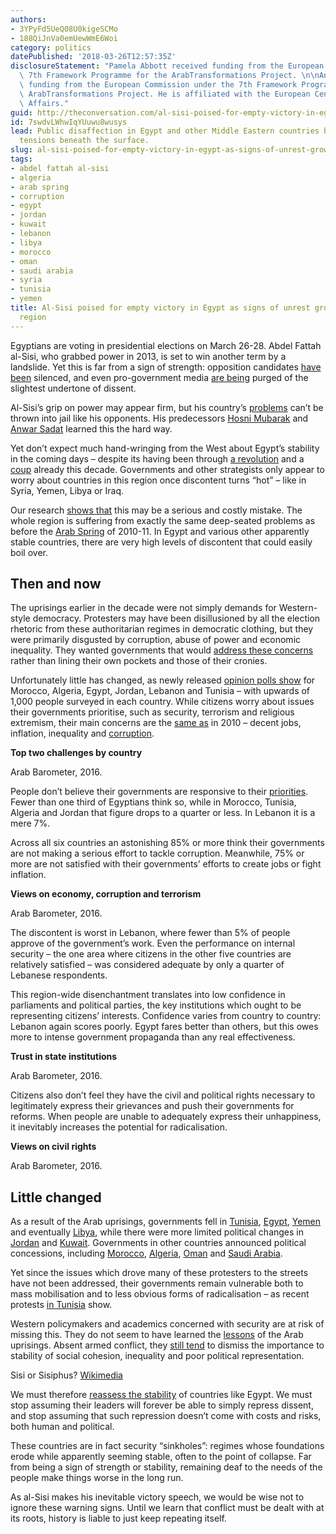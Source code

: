 ```yaml
---
authors:
- 3YPyFd5UeQ08U0kigeSCMo
- 188QiJnVa0emUewWmE6Woi
category: politics
datePublished: '2018-03-26T12:57:35Z'
disclosureStatement: "Pamela Abbott received funding from the European Commission\
  \ 7th Framework Programme for the ArabTransformations Project. \n\nAndrea Teti received\
  \ funding from the European Commission under the 7th Framework Programme for the\
  \ ArabTransformations Project. He is affiliated with the European Centre for International\
  \ Affairs."
guid: http://theconversation.com/al-sisi-poised-for-empty-victory-in-egypt-as-signs-of-unrest-grow-across-the-region-93518
id: 7swdvLWhwIqYUuwu8wusys
lead: Public disaffection in Egypt and other Middle Eastern countries betrays deep-seated
  tensions beneath the surface.
slug: al-sisi-poised-for-empty-victory-in-egypt-as-signs-of-unrest-grow-across-the-region
tags:
- abdel fattah al-sisi
- algeria
- arab spring
- corruption
- egypt
- jordan
- kuwait
- lebanon
- libya
- morocco
- oman
- saudi arabia
- syria
- tunisia
- yemen
title: Al-Sisi poised for empty victory in Egypt as signs of unrest grow across the
  region
---
```

Egyptians are voting in presidential elections on March 26-28. Abdel Fattah al-Sisi, who grabbed power in 2013, is set to win another term by a landslide. Yet this is far from a sign of strength: opposition candidates [have been](https://www.reuters.com/article/us-egypt-politics-sisi/sisi-says-he-wanted-more-challengers-in-egyptian-election-idUSKBN1GW33P) silenced, and even pro-government media [are being](https://www.alaraby.co.uk/english/news/2018/3/18/egypt-muffles-press-with-fake-news-charges) purged of the slightest undertone of dissent. 

Al-Sisi’s grip on power may appear firm, but his country’s [problems](http://www.interfacejournal.net/wordpress/wp-content/uploads/2012/05/Interface-4-1-Teti-and-Gervasio.pdf) can’t be thrown into jail like his opponents. His predecessors [Hosni Mubarak](http://www.bbc.co.uk/news/world-middle-east-12301713) and [Anwar Sadat](https://www.youtube.com/watch?v=rhu-YgCyPz4) learned this the hard way.

Yet don’t expect much hand-wringing from the West about Egypt’s stability in the coming days – despite its having been through [a revolution](http://www.merip.org/mer/mer258/praxis-egyptian-revolution) and a [coup](https://www.theguardian.com/world/2014/mar/23/egypt-spring-2014-counter-revolution) already this decade. Governments and other strategists only appear to worry about countries in this region once discontent turns “hot” – like in Syria, Yemen, Libya or Iraq. 

Our research [shows that](https://www.researchgate.net/publication/320170921_Sinkholes_of_Insecurity_The_Structural_Causes_of_Weaknesses_in_Six_Arab_Countries_Arab_Transformations_Policy_Brief_11) this may be a serious and costly mistake. The whole region is suffering from exactly the same deep-seated problems as before the [Arab Spring](https://theconversation.com/recovery-from-the-arab-spring-will-take-a-generation-or-more-20522) of 2010-11. In Egypt and various other apparently stable countries, there are very high levels of discontent that could easily boil over. 

## Then and now

The uprisings earlier in the decade were not simply demands for Western-style democracy. Protesters may have been disillusioned by all the election rhetoric from these authoritarian regimes in democratic clothing, but they were primarily disgusted by corruption, abuse of power and economic inequality. They wanted governments that would [address these concerns](https://www.researchgate.net/publication/315837128_What_do_the_People_Still_Want_Conceptions_of_Democracy_Arab_Transformations_Policy_Brief_No_1) rather than lining their own pockets and those of their cronies. 

Unfortunately little has changed, as newly released [opinion polls show](http://www.arabbarometer.org/instruments-and-data-files) for Morocco, Algeria, Egypt, Jordan, Lebanon and Tunisia – with upwards of 1,000 people surveyed in each country. While citizens worry about issues their governments prioritise, such as security, terrorism and religious extremism, their main concerns are the [same as](https://www.palgrave.com/gp/book/9783319690438) in 2010 – decent jobs, inflation, inequality and [corruption](https://www.researchgate.net/publication/315713451_The_Integrity_of_States_Corruption_in_the_EU%27s_Southern_Neighbourhood_Arab_Transformations_Policy_Brief_No_6). 

**Top two challenges by country**

[](https://images.theconversation.com/files/211371/original/file-20180321-165554-1v75lym.png?ixlib=rb-1.1.0&q=45&auto=format&w=1000&fit=clip) Arab Barometer, 2016.

People don’t believe their governments are responsive to their [priorities](https://www.researchgate.net/publication/315837128_What_do_the_People_Still_Want_Conceptions_of_Democracy_Arab_Transformations_Policy_Brief_No_1). Fewer than one third of Egyptians think so, while in Morocco, Tunisia, Algeria and Jordan that figure drops to a quarter or less. In Lebanon it is a mere 7%. 

Across all six countries an astonishing 85% or more think their governments are not making a serious effort to tackle corruption. Meanwhile, 75% or more are not satisfied with their governments’ efforts to create jobs or fight inflation. 

**Views on economy, corruption and terrorism**

[](https://images.theconversation.com/files/211586/original/file-20180322-54872-1ao4zxu.png?ixlib=rb-1.1.0&q=45&auto=format&w=1000&fit=clip) Arab Barometer, 2016.

The discontent is worst in Lebanon, where fewer than 5% of people approve of the government’s work. Even the performance on internal security – the one area where citizens in the other five countries are relatively satisfied – was considered adequate by only a quarter of Lebanese respondents. 

This region-wide disenchantment translates into low confidence in parliaments and political parties, the key institutions which ought to be representing citizens’ interests. Confidence varies from country to country: Lebanon again scores poorly. Egypt fares better than others, but this owes more to intense government propaganda than any real effectiveness. 

**Trust in state institutions**

[](https://images.theconversation.com/files/211402/original/file-20180321-165550-9fo401.png?ixlib=rb-1.1.0&q=45&auto=format&w=1000&fit=clip) Arab Barometer, 2016.

Citizens also don’t feel they have the civil and political rights necessary to legitimately express their grievances and push their governments for reforms. When people are unable to adequately express their unhappiness, it inevitably increases the potential for radicalisation. 

**Views on civil rights**

[](https://images.theconversation.com/files/211405/original/file-20180321-165547-54d46s.png?ixlib=rb-1.1.0&q=45&auto=format&w=1000&fit=clip) Arab Barometer, 2016.

## Little changed

As a result of the Arab uprisings, governments fell in [Tunisia](https://theconversation.com/tunisia-is-back-on-a-knife-edge-heres-why-90245), [Egypt](https://theconversation.com/five-years-on-the-spirit-of-tahrir-square-has-been-all-but-crushed-53461), [Yemen](https://theconversation.com/explained-how-the-arab-spring-led-to-an-increasingly-vicious-civil-war-in-yemen-55968) and eventually [Libya](https://www.theguardian.com/world/2011/oct/23/gaddafi-last-words-begged-mercy), while there were more limited political changes in [Jordan](http://www.bbc.co.uk/news/world-12482679) and [Kuwait](http://www.bbc.co.uk/news/world-19401680). Governments in other countries announced political concessions, including [Morocco](https://www.huffingtonpost.com/joel-d-hirst/morocco-constitution_b_884430.html), [Algeria](https://theconversation.com/is-algeria-really-spring-cleaning-its-deep-state-51615), [Oman](http://www.mepc.org/oman-forgotten-corner-arab-spring) and [Saudi Arabia](https://theconversation.com/saudi-executions-business-as-usual-in-a-post-arab-spring-world-52690). 

Yet since the issues which drove many of these protesters to the streets have not been addressed, their governments remain vulnerable both to mass mobilisation and to less obvious forms of radicalisation – as recent protests [in Tunisia](https://theconversation.com/tunisia-is-back-on-a-knife-edge-heres-why-90245) show. 

Western policymakers and academics concerned with security are at risk of missing this. They do not seem to have learned the [lessons](https://www.academia.edu/1370559/Lessons_from_the_Arab_Uprisings) of the Arab uprisings. Absent armed conflict, they [still tend](https://www.researchgate.net/publication/315836965_From_Ring_of_Friends_to_Ring_of_Fire_Challenges_to_Stability_and_Legitimacy_in_MENA_States_Arab_Transformations_Policy_Brief_4) to dismiss the importance to stability of social cohesion, inequality and poor political representation.

[](https://images.theconversation.com/files/211354/original/file-20180321-165564-1iolb47.jpg?ixlib=rb-1.1.0&q=45&auto=format&w=1000&fit=clip) Sisi or Sisiphus? [Wikimedia](https://commons.wikimedia.org/wiki/File:Abdel_Fattah_el-Sisi_in_2017.jpg#/media/File:Abdel_Fattah_el-Sisi_in_2017.jpg)

We must therefore [reassess the stability](http://www.merip.org/mero/mero061014) of countries like Egypt. We must stop assuming their leaders will forever be able to simply repress dissent, and stop assuming that such repression doesn’t come with costs and risks, both human and political. 

These countries are in fact security “sinkholes”: regimes whose foundations erode while apparently seeming stable, often to the point of collapse. Far from being a sign of strength or stability, remaining deaf to the needs of the people make things worse in the long run. 

As al-Sisi makes his inevitable victory speech, we would be wise not to ignore these warning signs. Until we learn that conflict must be dealt with at its roots, history is liable to just keep repeating itself.